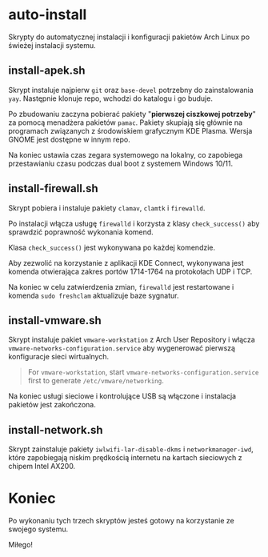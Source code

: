 # auto-install
Skrypty do automatycznej instalacji i konfiguracji pakietów Arch Linux po świeżej instalacji systemu.

## install-apek.sh
Skrypt instaluje najpierw `git` oraz  `base-devel` potrzebny do zainstalowania `yay`. Następnie klonuje repo, wchodzi do katalogu i go buduje.

Po zbudowaniu zaczyna pobierać pakiety "**pierwszej ciszkowej potrzeby**" za pomocą menadżera pakietów `pamac`. Pakiety skupiają się głównie na programach związanych z środowiskiem grafycznym KDE Plasma. Wersja GNOME jest dostępne w innym repo.

Na koniec ustawia czas zegara systemowego na lokalny, co zapobiega przestawianiu czasu podczas dual boot z systemem Windows 10/11.

## install-firewall.sh
Skrypt pobiera i instaluje pakiety `clamav`, `clamtk` i `firewalld`. 

Po instalacji włącza usługę `firewalld` i korzysta z klasy `check_success()` aby sprawdzić poprawność wykonania komend.

Klasa `check_success()` jest wykonywana po każdej komendzie.

Aby zezwolić na korzystanie z aplikacji KDE Connect, wykonywana jest komenda otwierająca zakres portów 1714-1764 na protokołach UDP i TCP.

Na koniec w celu zatwierdzenia zmian, `firewalld` jest restartowane i komenda `sudo freshclam` aktualizuje baze sygnatur.

## install-vmware.sh
Skrypt instaluje pakiet `vmware-workstation` z Arch User Repository i włącza `vmware-networks-configuration.service` aby wygenerować pierwszą konfiguracje sieci wirtualnych.
> For `vmware-workstation`, start `vmware-networks-configuration.service` first to generate `/etc/vmware/networking`.

Na koniec usługi sieciowe i kontrolujące USB są włączone i instalacja pakietów jest zakończona.

## install-network.sh
Skrypt zainstaluje pakiety `iwlwifi-lar-disable-dkms` i `networkmanager-iwd`, które zapobiegają niskim prędkością internetu na kartach sieciowych z chipem Intel AX200.

# Koniec
Po wykonaniu tych trzech skryptów jesteś gotowy na korzystanie ze swojego systemu.

Miłego!
